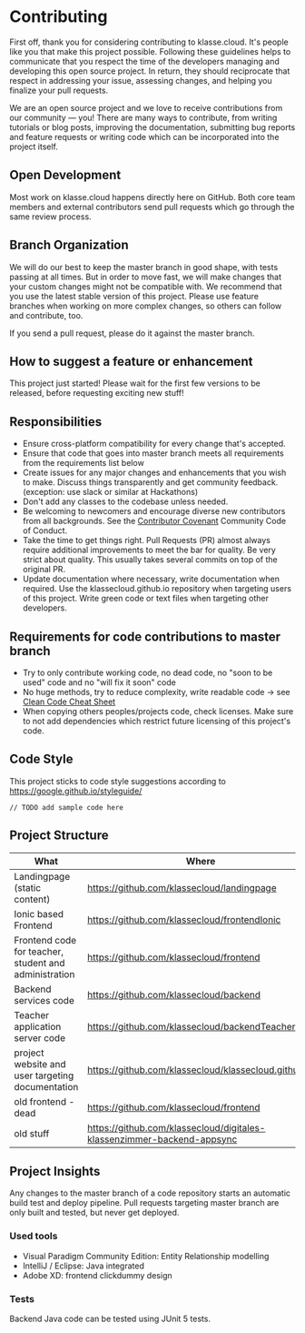 # Contributing
First off, thank you for considering contributing to klasse.cloud. It's people like you that make this project possible.
Following these guidelines helps to communicate that you respect the time of the developers managing and developing this open source project. In return, they should reciprocate that respect in addressing your issue, assessing changes, and helping you finalize your pull requests.

We are an open source project and we love to receive contributions from our community — you! There are many ways to contribute, from writing tutorials or blog posts, improving the documentation, submitting bug reports and feature requests or writing code which can be incorporated into the project itself.


## Open Development
Most work on klasse.cloud happens directly here on GitHub. Both core team members and external contributors send pull requests which go through the same review process.

## Branch Organization
We will do our best to keep the master branch in good shape, with tests passing at all times. But in order to move fast, we will make changes that your custom changes might not be compatible with. We recommend that you use the latest stable version of this project. Please use feature branches when working on more complex changes, so others can follow and contribute, too.

If you send a pull request, please do it against the master branch.

## How to suggest a feature or enhancement
This project just started! Please wait for the first few versions to be released, before requesting exciting new stuff!

## Responsibilities

- Ensure cross-platform compatibility for every change that's accepted.
- Ensure that code that goes into master branch meets all requirements from the requirements list below
- Create issues for any major changes and enhancements that you wish to make. Discuss things transparently and get community feedback. (exception: use slack or similar at Hackathons)
- Don't add any classes to the codebase unless needed.
- Be welcoming to newcomers and encourage diverse new contributors from all backgrounds. See the [Contributor Covenant](https://www.contributor-covenant.org/) Community Code of Conduct.
- Take the time to get things right. Pull Requests (PR) almost always require additional improvements to meet the bar for quality. Be very strict about quality. This usually takes several commits on top of the original PR.
- Update documentation where necessary, write documentation when required. Use the klassecloud.github.io repository when targeting users of this project. Write green code or text files when targeting other developers.

## Requirements for code contributions to master branch
- Try to only contribute working code, no dead code, no "soon to be used" code and no "will fix it soon" code
- No huge methods, try to reduce complexity, write readable code -> see [Clean Code Cheat Sheet](https://www.bbv.ch/images/bbv/pdf/downloads/V2_Clean_Code_V3.pdf)
- When copying others peoples/projects code, check licenses. Make sure to not add dependencies which restrict future licensing of this project's code.

## Code Style 
This project sticks to code style suggestions according to https://google.github.io/styleguide/

```
// TODO add sample code here
```

## Project Structure

| What | Where |
|---|---|
| Landingpage (static content) | https://github.com/klassecloud/landingpage |
| Ionic based Frontend | https://github.com/klassecloud/frontendIonic |
| Frontend code for teacher, student and administration | https://github.com/klassecloud/frontend |
| Backend services code | https://github.com/klassecloud/backend |
| Teacher application server code | https://github.com/klassecloud/backendTeacher |
| project website and user targeting documentation | https://github.com/klassecloud/klassecloud.github.io |
| old frontend - dead | https://github.com/klassecloud/frontend |
| old stuff | https://github.com/klassecloud/digitales-klassenzimmer-backend-appsync |

## Project Insights
Any changes to the master branch of a code repository starts an automatic build test and deploy pipeline. Pull requests targeting master branch are only built and tested, but never get deployed.

### Used tools
- Visual Paradigm Community Edition: Entity Relationship modelling
- IntelliJ / Eclipse: Java integrated 
- Adobe XD: frontend clickdummy design 

### Tests
Backend Java code can be tested using JUnit 5 tests.
